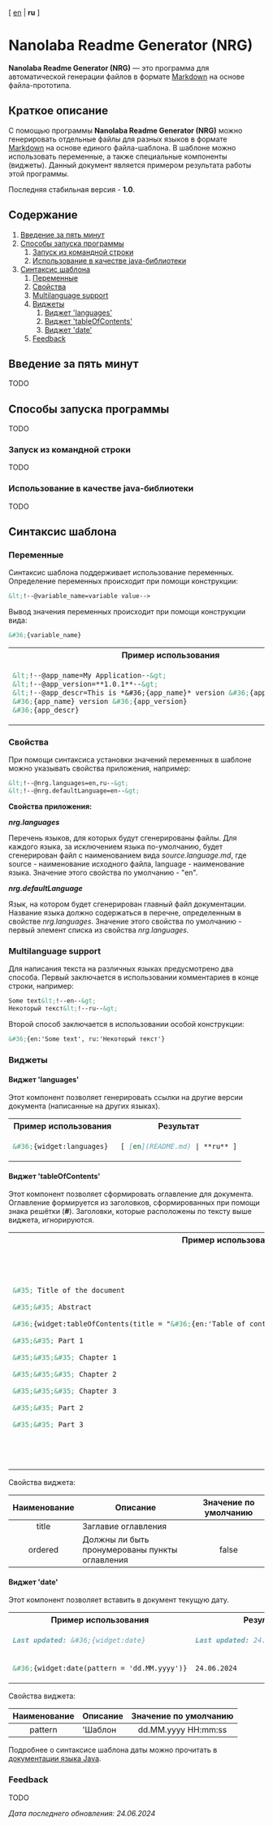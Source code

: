 <!-- This file was automatically generated by Nanolaba Readme Generator (NRG) 1.0-SNAPSHOT -->
<!-- Visit https://github.com/nanolaba/readme-generator for details -->


[ [en](README.md) | **ru** ]

# Nanolaba Readme Generator (NRG)

**Nanolaba Readme Generator (NRG)** — это программа для автоматической генерации файлов в формате
[Markdown]( https://en.wikipedia.org/wiki/Markdown) на основе файла-прототипа.

## Краткое описание

С помощью программы **Nanolaba Readme Generator (NRG)** можно генерировать отдельные файлы для разных языков в формате
[Markdown]( https://en.wikipedia.org/wiki/Markdown) на основе единого файла-шаблона.
В шаблоне можно использовать переменные, а также специальные компоненты (виджеты).
Данный документ является примером результата работы этой программы.

Последняя стабильная версия - **1.0**.

## Содержание
1. [Введение за пять минут](#введение-за-пять-минут)
2. [Способы запуска программы](#способы-запуска-программы)
	1. [Запуск из командной строки](#запуск-из-командной-строки)
	2. [Использование в качестве java-библиотеки](#использование-в-качестве-java-библиотеки)
3. [Синтаксис шаблона](#синтаксис-шаблона)
	1. [Переменные](#переменные)
	1. [Свойства](#свойства)
	2. [Multilanguage support](#multilanguage-support)
	1. [Виджеты](#виджеты)
		1. [Виджет 'languages'](#виджет-'languages')
		1. [Виджет 'tableOfContents'](#виджет-'tableofcontents')
		1. [Виджет 'date'](#виджет-'date')
	1. [Feedback](#feedback)


## Введение за пять минут

TODO

## Способы запуска программы

TODO

### Запуск из командной строки

TODO

### Использование в качестве java-библиотеки

TODO

## Синтаксис шаблона

### Переменные

Синтаксис шаблона поддерживает использование переменных.
Определение переменных происходит при помощи конструкции:

```markdown
&lt;!--@variable_name=variable value-->
```

Вывод значения переменных происходит при помощи конструкции вида:

```markdown
&#36;{variable_name}
```

<table>
<tr><th>Пример использования</th><th>Результат</th></tr>
<tr><td>

```markdown
&lt;!--@app_name=My Application--&gt;
&lt;!--@app_version=**1.0.1**--&gt;
&lt;!--@app_descr=This is *&#36;{app_name}* version &#36;{app_version}--&gt;
&#36;{app_name} version &#36;{app_version}
&#36;{app_descr}
```

</td><td>

```markdown
My Application version **1.0.1**
This is *My Application* version **1.0.1**
```

</td></tr>
</table>

### Свойства

При помощи синтаксиса установки значений переменных в шаблоне можно указывать свойства приложения, например:

```markdown
&lt;!--@nrg.languages=en,ru--&gt;
&lt;!--@nrg.defaultLanguage=en--&gt;
```

**Свойства приложения:**

***nrg.languages***

Перечень языков, для которых будут сгенерированы файлы.
Для каждого языка, за исключением языка по-умолчанию, будет сгенерирован файл с
наименованием вида *source.language.md*, где source - наименование исходного файла, language - наименование
языка. Значение этого свойства по умолчанию - "en".

***nrg.defaultLanguage***

Язык, на котором будет сгенерирован главный файл документации.
Название языка должно содержаться в перечне, определенным в свойстве *nrg.languages*.
Значение этого свойства по умолчанию - первый элемент списка из свойства *nrg.languages*.

### Multilanguage support

Для написания текста на различных языках предусмотрено два способа.
Первый заключается в использовании комментариев в конце строки, например:

```markdown
Some text&lt;!--en--&gt;
Некоторый текст&lt;!--ru--&gt;
```

Второй способ заключается в использовании особой конструкции:

```markdown
&#36;{en:'Some text', ru:'Некоторый текст'} 
```

### Виджеты

#### Виджет 'languages'

Этот компонент позволяет генерировать ссылки на другие версии документа (написанные на других языках).

<table>
<tr><th>Пример использования</th><th>Результат</th></tr>
<tr><td>

```markdown
&#36;{widget:languages} 
```

</td><td>

```markdown
[ [en](README.md) | **ru** ]
```

</td></tr>
</table>

#### Виджет 'tableOfContents'

Этот компонент позволяет сформировать оглавление для документа.
Оглавление формируется из заголовков, сформированных при помощи знака решётки (**#**).
Заголовки, которые расположены по тексту выше виджета, игнорируются.


<table>
<tr><th>Пример использования</th><th>Результат</th></tr>
<tr><td>

```markdown
&#35; Title of the document

&#35;&#35; Abstract

&#36;{widget:tableOfContents(title = "&#36;{en:'Table of contents', ru:'Содержание'}", ordered = "true")}

&#35;&#35; Part 1

&#35;&#35;&#35; Chapter 1

&#35;&#35;&#35; Chapter 2

&#35;&#35;&#35; Chapter 3

&#35;&#35; Part 2

&#35;&#35; Part 3
```

</td><td>

```markdown 
&#35; Title of the document

&#35;&#35; Abstract

&#35;&#35; Table of contents

1. [Part 1](#part-1)
    1. [Chapter 1](#chapter-1)
    2. [Chapter 2](#chapter-2)
    3. [Chapter 3](#chapter-3)
2. [Part 2](#part-2)
3. [Part 3](#part-3)

&#35;&#35; Part 1

&#35;&#35;&#35; Chapter 1

&#35;&#35;&#35; Chapter 2

&#35;&#35;&#35; Chapter 3

&#35;&#35; Part 2

&#35;&#35; Part 3
```

</td></tr> 
</table>

Свойства виджета:

| Наименование | Описание                                       | Значение по умолчанию |
|:------------:|------------------------------------------------|:---------------------:|
|    title     | Заглавие оглавления                            |                       |
|   ordered    | Должны ли быть пронумерованы пункты оглавления |         false         |

#### Виджет 'date'

Этот компонент позволяет вставить в документ текущую дату.

<table>
<tr><th>Пример использования</th><th>Результат</th></tr>
<tr><td>

```markdown
Last updated: &#36;{widget:date}
```

</td><td>

```markdown
Last updated: 24.06.2024 14:31:02
```

</td></tr>
<tr><td>

```markdown
&#36;{widget:date(pattern = 'dd.MM.yyyy')}
```

</td><td>

```markdown
24.06.2024
```

</td></tr>
</table>

Свойства виджета:

| Наименование | Описание | Значение по умолчанию |
|:------------:|----------|:---------------------:|
|   pattern    | 'Шаблон  |  dd.MM.yyyy HH:mm:ss  |

Подробнее о синтаксисе шаблона даты можно прочитать в
[документации языка Java](https://docs.oracle.com/javase/8/docs/api/java/text/SimpleDateFormat.html).

### Feedback

TODO

*Дата последнего обновления: 24.06.2024*

